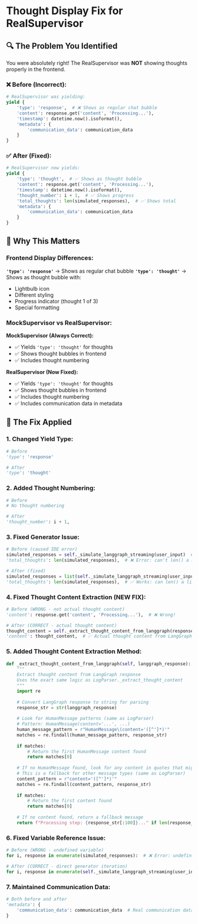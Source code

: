 # Thought Display Fix for RealSupervisor

## 🔍 **The Problem You Identified**

You were absolutely right! The RealSupervisor was **NOT** showing thoughts properly in the frontend.

### **❌ Before (Incorrect):**
```python
# RealSupervisor was yielding:
yield {
    'type': 'response',  # ❌ Shows as regular chat bubble
    'content': response.get('content', 'Processing...'),
    'timestamp': datetime.now().isoformat(),
    'metadata': {
        'communication_data': communication_data
    }
}
```

### **✅ After (Fixed):**
```python
# RealSupervisor now yields:
yield {
    'type': 'thought',  # ✅ Shows as thought bubble
    'content': response.get('content', 'Processing...'),
    'timestamp': datetime.now().isoformat(),
    'thought_number': i + 1,  # ✅ Shows progress
    'total_thoughts': len(simulated_responses),  # ✅ Shows total
    'metadata': {
        'communication_data': communication_data
    }
}
```

## 🎯 **Why This Matters**

### **Frontend Display Differences:**

**`'type': 'response'`** → Shows as regular chat bubble
**`'type': 'thought'`** → Shows as thought bubble with:
- Lightbulb icon
- Different styling
- Progress indicator (thought 1 of 3)
- Special formatting

### **MockSupervisor vs RealSupervisor:**

**MockSupervisor (Always Correct):**
- ✅ Yields `'type': 'thought'` for thoughts
- ✅ Shows thought bubbles in frontend
- ✅ Includes thought numbering

**RealSupervisor (Now Fixed):**
- ✅ Yields `'type': 'thought'` for thoughts
- ✅ Shows thought bubbles in frontend
- ✅ Includes thought numbering
- ✅ Includes communication data in metadata

## 🔧 **The Fix Applied**

### **1. Changed Yield Type:**
```python
# Before
'type': 'response'

# After  
'type': 'thought'
```

### **2. Added Thought Numbering:**
```python
# Before
# No thought numbering

# After
'thought_number': i + 1,
```

### **3. Fixed Generator Issue:**
```python
# Before (caused IDE error)
simulated_responses = self._simulate_langgraph_streaming(user_input)  # Generator
'total_thoughts': len(simulated_responses),  # ❌ Error: can't len() a generator

# After (fixed)
simulated_responses = list(self._simulate_langgraph_streaming(user_input))  # List
'total_thoughts': len(simulated_responses),  # ✅ Works: can len() a list
```

### **4. Fixed Thought Content Extraction (NEW FIX):**
```python
# Before (WRONG - not actual thought content)
'content': response.get('content', 'Processing...'),  # ❌ Wrong!

# After (CORRECT - actual thought content)
thought_content = self._extract_thought_content_from_langgraph(response)
'content': thought_content,  # ✅ Actual thought content from LangGraph
```

### **5. Added Thought Content Extraction Method:**
```python
def _extract_thought_content_from_langgraph(self, langgraph_response):
    """
    Extract thought content from LangGraph response
    Uses the exact same logic as LogParser._extract_thought_content
    """
    import re
    
    # Convert LangGraph response to string for parsing
    response_str = str(langgraph_response)
    
    # Look for HumanMessage patterns (same as LogParser)
    # Pattern: HumanMessage(content='...', ...)
    human_message_pattern = r"HumanMessage\(content='([^']*)'"
    matches = re.findall(human_message_pattern, response_str)
    
    if matches:
        # Return the first HumanMessage content found
        return matches[0]
    
    # If no HumanMessage found, look for any content in quotes that might be a thought
    # This is a fallback for other message types (same as LogParser)
    content_pattern = r"content='([^']*)'"
    matches = re.findall(content_pattern, response_str)
    
    if matches:
        # Return the first content found
        return matches[0]
    
    # If no content found, return a fallback message
    return f"Processing step: {response_str[:100]}..." if len(response_str) > 100 else response_str
```

### **6. Fixed Variable Reference Issue:**
```python
# Before (WRONG - undefined variable)
for i, response in enumerate(simulated_responses):  # ❌ Error: undefined variable

# After (CORRECT - direct generator iteration)
for i, response in enumerate(self._simulate_langgraph_streaming(user_input)):  # ✅ Works
```

### **7. Maintained Communication Data:**
```python
# Both before and after
'metadata': {
    'communication_data': communication_data  # Real communication data from LangGraph
}
```